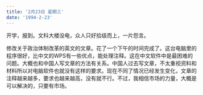 ```yaml
---
title: '2月23日 星期三'
date: '1994-2-23'
---
```

开学，报到。文科大楼没电，众人只好拾级而上，一片怨言。

修改关于政治体制改革的英文的文章。花了一个下午的时间完成了。这台电脑里的程序很好，比中文的WPS有一些优点，能处理注释。这在中文软件中是最困难的问题。大概也和中国人写文章的方法有关系。中国人过去写文章，不太重视资料和材料所以对电脑软件也就没有这样的要求。现在不同了情况已经发生变化，文章的注释越来越多，要求也越来越高，没有就不行。不过，我相信市场的力量，大概是可以解决的，只要有市场。